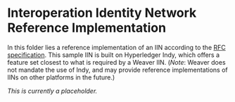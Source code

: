 <!--
 Copyright IBM Corp. All Rights Reserved.

 SPDX-License-Identifier: CC-BY-4.0
 -->
# Interoperation Identity Network Reference Implementation

In this folder lies a reference implementation of an IIN according to the [RFC specification](https://github.com/hyperledger/cacti/weaver/blob/main/rfcs/models/identity/iin.md). This sample IIN is built on Hyperledger Indy, which offers a feature set closest to what is required by a Weaver IIN. (_Note_: Weaver does not mandate the use of Indy, and may provide reference implementations of IINs on other platforms in the future.)

_This is currently a placeholder._
